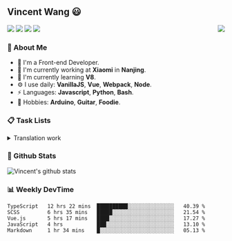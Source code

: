 ## Vincent Wang 😃

<a href="https://vincentstudio.info" target="_blank"><img align="right" src="https://i.loli.net/2020/07/17/QfI4bKAokLNvrcp.png" /></a>

[![](https://img.shields.io/badge/-Blog-2196f3?style=flat-square&logo=blogger&logoColor=white&link=https://vincentstudio.info)](https://vincentstudio.info)
[![](https://img.shields.io/badge/-Github-333?style=flat-square&logo=github&logoColor=white&link=https://github.com/Vincent0700)](https://github.com/Vincent0700)
[![](https://img.shields.io/badge/-Gmail-c14438?style=flat-square&logo=Gmail&logoColor=white&link=mailto:wang.yuanqiu007@gmail.com)](mailto:wang.yuanqiu007@gmail.com)
[![](https://img.shields.io/badge/-Telegram-673ab7?style=flat-square&logo=telegram&logoColor=white&link=https://t.me/Vincent0700)](https://t.me/Vincent0700)

### 🧐 About Me

- 👨  I'm a Front-end Developer.
- 🏢  I'm currently working at **Xiaomi** in **Nanjing**.
- 🌱  I'm currently learning **V8**.
- ⚙️  I use daily: **VanillaJS**, **Vue**, **Webpack**, **Node**.
- ⚡  Languages: **Javascript**, **Python**, **Bash**.
- 💜  Hobbies: **Arduino**, **Guitar**, **Foodie**.

### 📋 Task Lists

<details>
  <summary>Translation work</summary>
  
  - [x] [Understanding the ECMAScript spec, part 1](https://v8.js.cn/blog/understanding-ecmascript-part-1/)understanding-ecmascript-part-4/)
  - [x] [What’s in that .wasm? Introducing: wasm-decompile](https://v8.js.cn/blog/wasm-decompile/)

</details>

### 🙋 Github Stats

![Vincent's github stats](https://github-readme-stats.vercel.app/api/?username=Vincent0700&show_icons=true&hide_title=true&theme=gruvbox)

### 📊 Weekly DevTime

<!--START_SECTION:waka-->
```text
TypeScript   12 hrs 22 mins  ██████████░░░░░░░░░░░░░░░   40.39 % 
SCSS         6 hrs 35 mins   █████░░░░░░░░░░░░░░░░░░░░   21.54 % 
Vue.js       5 hrs 17 mins   ████░░░░░░░░░░░░░░░░░░░░░   17.27 % 
JavaScript   4 hrs           ███░░░░░░░░░░░░░░░░░░░░░░   13.10 % 
Markdown     1 hr 34 mins    █░░░░░░░░░░░░░░░░░░░░░░░░   05.13 %
```
<!--END_SECTION:waka-->
